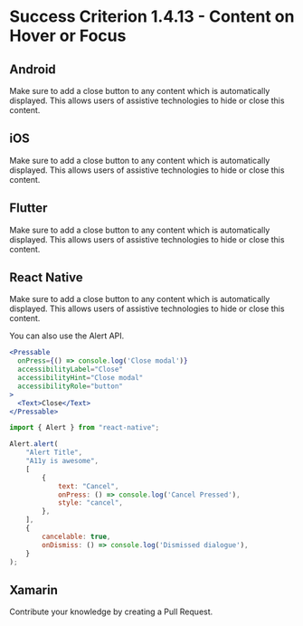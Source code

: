 # Success Criterion 1.4.13 - Content on Hover or Focus

## Android

Make sure to add a close button to any content which is automatically displayed. This allows users of assistive technologies to hide or close this content.

## iOS

Make sure to add a close button to any content which is automatically displayed. This allows users of assistive technologies to hide or close this content.

## Flutter

Make sure to add a close button to any content which is automatically displayed. This allows users of assistive technologies to hide or close this content.

## React Native

Make sure to add a close button to any content which is automatically displayed. This allows users of assistive technologies to hide or close this content.

You can also use the Alert API.

```jsx
<Pressable
  onPress={() => console.log('Close modal')}
  accessibilityLabel="Close"
  accessibilityHint="Close modal"
  accessibilityRole="button"
>
  <Text>Close</Text>
</Pressable>
```

```jsx
import { Alert } from "react-native";

Alert.alert(
    "Alert Title",
    "A11y is awesome",
    [
        {
            text: "Cancel",
            onPress: () => console.log('Cancel Pressed'),
            style: "cancel",
        },
    ],
    {
        cancelable: true,
        onDismiss: () => console.log('Dismissed dialogue'),
    }
);
```

## Xamarin

Contribute your knowledge by creating a Pull Request.
